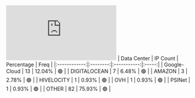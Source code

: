 ![Diagramm](https://github.com/obajay/StateSync-snapshots/blob/main/Projects/Umee/1/README.md)
| Data Center | IP Count | Percentage | Freq |
|:------------:|:--------:|:-----------:|:-----:|
| Google-Cloud | 13 | 12.04% | 🟢 |
| DIGITALOCEAN | 7 | 6.48% | 🟢 |
| AMAZON | 3 | 2.78% | 🟢 |
| HIVELOCITY | 1 | 0.93% | 🟢 |
| OVH | 1 | 0.93% | 🟢 |
| PSINet | 1 | 0.93% | 🟢 |
| OTHER | 82 | 75.93% | 🟢 |